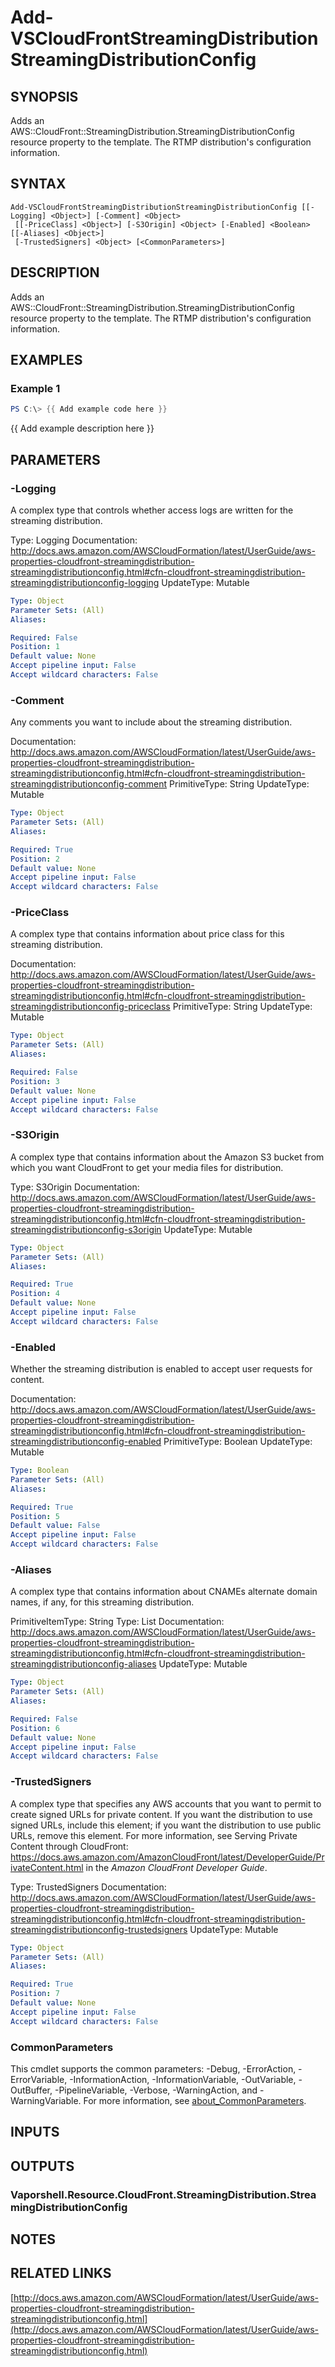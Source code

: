 # Add-VSCloudFrontStreamingDistributionStreamingDistributionConfig

## SYNOPSIS
Adds an AWS::CloudFront::StreamingDistribution.StreamingDistributionConfig resource property to the template.
The RTMP distribution's configuration information.

## SYNTAX

```
Add-VSCloudFrontStreamingDistributionStreamingDistributionConfig [[-Logging] <Object>] [-Comment] <Object>
 [[-PriceClass] <Object>] [-S3Origin] <Object> [-Enabled] <Boolean> [[-Aliases] <Object>]
 [-TrustedSigners] <Object> [<CommonParameters>]
```

## DESCRIPTION
Adds an AWS::CloudFront::StreamingDistribution.StreamingDistributionConfig resource property to the template.
The RTMP distribution's configuration information.

## EXAMPLES

### Example 1
```powershell
PS C:\> {{ Add example code here }}
```

{{ Add example description here }}

## PARAMETERS

### -Logging
A complex type that controls whether access logs are written for the streaming distribution.

Type: Logging
Documentation: http://docs.aws.amazon.com/AWSCloudFormation/latest/UserGuide/aws-properties-cloudfront-streamingdistribution-streamingdistributionconfig.html#cfn-cloudfront-streamingdistribution-streamingdistributionconfig-logging
UpdateType: Mutable

```yaml
Type: Object
Parameter Sets: (All)
Aliases:

Required: False
Position: 1
Default value: None
Accept pipeline input: False
Accept wildcard characters: False
```

### -Comment
Any comments you want to include about the streaming distribution.

Documentation: http://docs.aws.amazon.com/AWSCloudFormation/latest/UserGuide/aws-properties-cloudfront-streamingdistribution-streamingdistributionconfig.html#cfn-cloudfront-streamingdistribution-streamingdistributionconfig-comment
PrimitiveType: String
UpdateType: Mutable

```yaml
Type: Object
Parameter Sets: (All)
Aliases:

Required: True
Position: 2
Default value: None
Accept pipeline input: False
Accept wildcard characters: False
```

### -PriceClass
A complex type that contains information about price class for this streaming distribution.

Documentation: http://docs.aws.amazon.com/AWSCloudFormation/latest/UserGuide/aws-properties-cloudfront-streamingdistribution-streamingdistributionconfig.html#cfn-cloudfront-streamingdistribution-streamingdistributionconfig-priceclass
PrimitiveType: String
UpdateType: Mutable

```yaml
Type: Object
Parameter Sets: (All)
Aliases:

Required: False
Position: 3
Default value: None
Accept pipeline input: False
Accept wildcard characters: False
```

### -S3Origin
A complex type that contains information about the Amazon S3 bucket from which you want CloudFront to get your media files for distribution.

Type: S3Origin
Documentation: http://docs.aws.amazon.com/AWSCloudFormation/latest/UserGuide/aws-properties-cloudfront-streamingdistribution-streamingdistributionconfig.html#cfn-cloudfront-streamingdistribution-streamingdistributionconfig-s3origin
UpdateType: Mutable

```yaml
Type: Object
Parameter Sets: (All)
Aliases:

Required: True
Position: 4
Default value: None
Accept pipeline input: False
Accept wildcard characters: False
```

### -Enabled
Whether the streaming distribution is enabled to accept user requests for content.

Documentation: http://docs.aws.amazon.com/AWSCloudFormation/latest/UserGuide/aws-properties-cloudfront-streamingdistribution-streamingdistributionconfig.html#cfn-cloudfront-streamingdistribution-streamingdistributionconfig-enabled
PrimitiveType: Boolean
UpdateType: Mutable

```yaml
Type: Boolean
Parameter Sets: (All)
Aliases:

Required: True
Position: 5
Default value: False
Accept pipeline input: False
Accept wildcard characters: False
```

### -Aliases
A complex type that contains information about CNAMEs alternate domain names, if any, for this streaming distribution.

PrimitiveItemType: String
Type: List
Documentation: http://docs.aws.amazon.com/AWSCloudFormation/latest/UserGuide/aws-properties-cloudfront-streamingdistribution-streamingdistributionconfig.html#cfn-cloudfront-streamingdistribution-streamingdistributionconfig-aliases
UpdateType: Mutable

```yaml
Type: Object
Parameter Sets: (All)
Aliases:

Required: False
Position: 6
Default value: None
Accept pipeline input: False
Accept wildcard characters: False
```

### -TrustedSigners
A complex type that specifies any AWS accounts that you want to permit to create signed URLs for private content.
If you want the distribution to use signed URLs, include this element; if you want the distribution to use public URLs, remove this element.
For more information, see Serving Private Content through CloudFront: https://docs.aws.amazon.com/AmazonCloudFront/latest/DeveloperGuide/PrivateContent.html in the *Amazon CloudFront Developer Guide*.

Type: TrustedSigners
Documentation: http://docs.aws.amazon.com/AWSCloudFormation/latest/UserGuide/aws-properties-cloudfront-streamingdistribution-streamingdistributionconfig.html#cfn-cloudfront-streamingdistribution-streamingdistributionconfig-trustedsigners
UpdateType: Mutable

```yaml
Type: Object
Parameter Sets: (All)
Aliases:

Required: True
Position: 7
Default value: None
Accept pipeline input: False
Accept wildcard characters: False
```

### CommonParameters
This cmdlet supports the common parameters: -Debug, -ErrorAction, -ErrorVariable, -InformationAction, -InformationVariable, -OutVariable, -OutBuffer, -PipelineVariable, -Verbose, -WarningAction, and -WarningVariable. For more information, see [about_CommonParameters](http://go.microsoft.com/fwlink/?LinkID=113216).

## INPUTS

## OUTPUTS

### Vaporshell.Resource.CloudFront.StreamingDistribution.StreamingDistributionConfig
## NOTES

## RELATED LINKS

[http://docs.aws.amazon.com/AWSCloudFormation/latest/UserGuide/aws-properties-cloudfront-streamingdistribution-streamingdistributionconfig.html](http://docs.aws.amazon.com/AWSCloudFormation/latest/UserGuide/aws-properties-cloudfront-streamingdistribution-streamingdistributionconfig.html)

